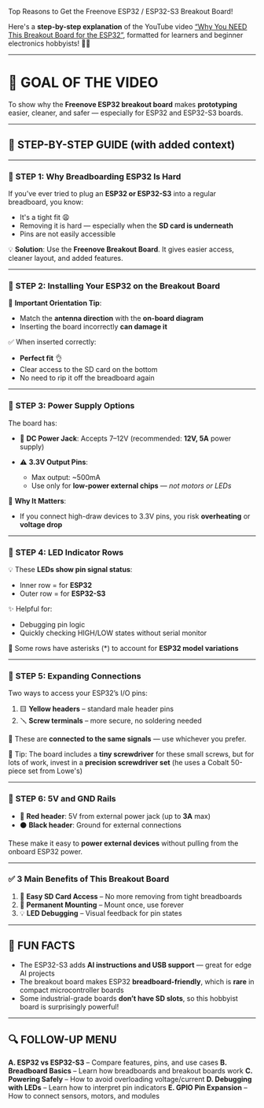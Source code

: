 
Top Reasons to Get the Freenove ESP32 / ESP32-S3 Breakout Board! 

Here's a **step-by-step explanation** of the YouTube video [“Why You NEED This Breakout Board for the ESP32”](https://www.youtube.com/watch?v=BS0E0K7mbFQ), formatted for learners and beginner electronics hobbyists! 🧠🔌

---

# 🎯 **GOAL OF THE VIDEO**

To show why the **Freenove ESP32 breakout board** makes **prototyping** easier, cleaner, and safer — especially for ESP32 and ESP32-S3 boards.

---

## 🧰 STEP-BY-STEP GUIDE (with added context)

---

### 🔹 **STEP 1: Why Breadboarding ESP32 Is Hard**

If you’ve ever tried to plug an **ESP32 or ESP32-S3** into a regular breadboard, you know:

* It's a tight fit 😩
* Removing it is hard — especially when the **SD card is underneath**
* Pins are not easily accessible

💡 **Solution**: Use the **Freenove Breakout Board**. It gives easier access, cleaner layout, and added features.

---

### 🔹 **STEP 2: Installing Your ESP32 on the Breakout Board**

🧭 **Important Orientation Tip**:

* Match the **antenna direction** with the **on-board diagram**
* Inserting the board incorrectly **can damage it**

✅ When inserted correctly:

* **Perfect fit** 👌
* Clear access to the SD card on the bottom
* No need to rip it off the breadboard again

---

### 🔹 **STEP 3: Power Supply Options**

The board has:

* 🔌 **DC Power Jack**: Accepts 7–12V (recommended: **12V, 5A** power supply)
* ⚠️ **3.3V Output Pins**:

  * Max output: \~500mA
  * Use only for **low-power external chips** — *not motors or LEDs*

🧠 **Why It Matters**:

* If you connect high-draw devices to 3.3V pins, you risk **overheating** or **voltage drop**

---

### 🔹 **STEP 4: LED Indicator Rows**

💡 These **LEDs show pin signal status**:

* Inner row = for **ESP32**
* Outer row = for **ESP32-S3**

✨ Helpful for:

* Debugging pin logic
* Quickly checking HIGH/LOW states without serial monitor

👀 Some rows have asterisks (\*) to account for **ESP32 model variations**

---

### 🔹 **STEP 5: Expanding Connections**

Two ways to access your ESP32’s I/O pins:

1. 🟨 **Yellow headers** – standard male header pins
2. 🪛 **Screw terminals** – more secure, no soldering needed

🔩 These are **connected to the same signals** — use whichever you prefer.

🧰 Tip: The board includes a **tiny screwdriver** for these small screws, but for lots of work, invest in a **precision screwdriver set** (he uses a Cobalt 50-piece set from Lowe's)

---

### 🔹 **STEP 6: 5V and GND Rails**

* 🔴 **Red header**: 5V from external power jack (up to **3A** max)
* ⚫ **Black header**: Ground for external connections

These make it easy to **power external devices** without pulling from the onboard ESP32 power.

---

### ✅ **3 Main Benefits of This Breakout Board**

1. 🧠 **Easy SD Card Access** – No more removing from tight breadboards
2. 🧱 **Permanent Mounting** – Mount once, use forever
3. 💡 **LED Debugging** – Visual feedback for pin states

---

## 🤔 FUN FACTS

* The ESP32-S3 adds **AI instructions and USB support** — great for edge AI projects
* The breakout board makes ESP32 **breadboard-friendly**, which is **rare** in compact microcontroller boards
* Some industrial-grade boards **don’t have SD slots**, so this hobbyist board is surprisingly powerful!

---

## 🔍 FOLLOW-UP MENU

**A. ESP32 vs ESP32-S3** – Compare features, pins, and use cases
**B. Breadboard Basics** – Learn how breadboards and breakout boards work
**C. Powering Safely** – How to avoid overloading voltage/current
**D. Debugging with LEDs** – Learn how to interpret pin indicators
**E. GPIO Pin Expansion** – How to connect sensors, motors, and modules


